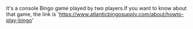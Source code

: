 It's a console Bingo game played by two players.If you want to know about that game, the  link is 'https://www.atlanticbingosupply.com/about/howto-play-bingo'
